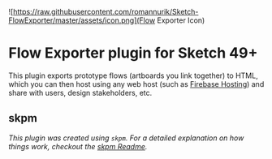 ![https://raw.githubusercontent.com/romannurik/Sketch-FlowExporter/master/assets/icon.png](Flow Exporter Icon)

# Flow Exporter plugin for Sketch 49+

This plugin exports prototype flows (artboards you link together) to HTML, which you can then host using any web host (such as [Firebase Hosting](https://firebase.google.com/docs/hosting/)) and share with users, design stakeholders, etc.

## skpm

_This plugin was created using `skpm`. For a detailed explanation on how things work, checkout the [skpm Readme](https://github.com/skpm/skpm/blob/master/README.md)._
